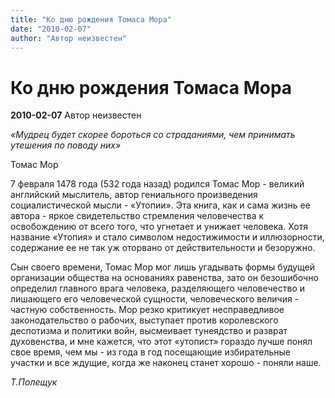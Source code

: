 ```yaml
---
title: "Ко дню рождения Томаса Мора"
date: "2010-02-07"
author: "Автор неизвестен"
---
```


# Ко дню рождения Томаса Мора

**2010-02-07** Автор неизвестен

*«Мудрец будет скорее бороться со страданиями, чем принимать утешения по поводу них»*

Томас Мор

7 февраля 1478 года (532 года назад) родился Томас Мор - великий английский мыслитель, автор гениального произведения социалистической мысли - «Утопии». Эта книга, как и сама жизнь ее автора - яркое свидетельство стремления человечества к освобождению от всего того, что угнетает и унижает человека. Хотя название «Утопия» и стало символом недостижимости и иллюзорности, содержание ее не так уж оторвано от действительности и безоружно.

Сын своего времени, Томас Мор мог лишь угадывать формы будущей организации общества на основаниях равенства, зато он безошибочно определил главного врага человека, разделяющего человечество и лишающего его человеческой сущности, человеческого величия - частную собственность. Мор резко критикует несправедливое законодательство о рабочих, выступает против королевского деспотизма и политики войн, высмеивает тунеядство и разврат духовенства, и мне кажется, что этот «утопист» гораздо лучше понял свое время, чем мы - из года в год посещающие избирательные участки и все ждущие, когда же наконец станет хорошо - поняли наше.

*Т.Полещук*